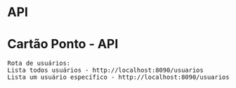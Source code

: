# API
<h1>Cartão Ponto - API</h1>
<pre>
Rota de usuários:
Lista todos usuários - http://localhost:8090/usuarios
Lista um usuário específico - http://localhost:8090/usuarios/1
</pre>
